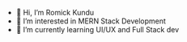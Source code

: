 - 👋 Hi, I’m Romick Kundu
- 👀 I’m interested in MERN Stack Development
- 🌱 I’m currently learning UI/UX and Full Stack dev

<!---
romickkundu21/romickkundu21 is a ✨ special ✨ repository because its `README.md` (this file) appears on your GitHub profile.
You can click the Preview link to take a look at your changes.
--->
